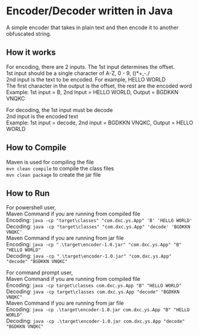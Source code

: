 # Encoder/Decoder written in Java
A simple encoder that takes in plain text and then encode it to another obfuscated string.

## How it works
For encoding, there are 2 inputs. The 1st input determines the offset.   
1st input should be a single character of A-Z, 0 - 9, ()*+,-./   
2nd input is the text to be encoded. For example, HELLO WORLD   
The first character in the output is the offset, the rest are the encoded word   
Example: 1st input = B, 2nd Input = HELLO WORLD, Output = BGDKKN VNQKC
   
For decoding, the 1st input must be decode   
2nd input is the encoded text   
Example: 1st input = decode, 2nd input = BGDKKN VNQKC, Output = HELLO WORLD

## How to Compile
Maven is used for compiling the file   
`mvn clean compile` to compile the class files   
`mvn clean package` to create the jar file   

## How to Run
For powershell user,   
Maven Command if you are running from compiled file   
Encoding: `java -cp "target\classes" "com.dxc.ys.App" 'B' 'HELLO WORLD'`   
Decoding: `java -cp "target\classes" "com.dxc.ys.App" 'decode' 'BGDKKN VNQKC'`   
Maven Command if you are running from jar file   
Encoding: `java -cp ".\target\encoder-1.0.jar" "com.dxc.ys.App" "B" "HELLO WORLD"`   
Decoding: `java -cp ".\target\encoder-1.0.jar" "com.dxc.ys.App" "decode" "BGDKKN VNQKC"`   
   
For command prompt user,   
Maven Command if you are running from compiled file   
Encoding: `java -cp target\classes com.dxc.ys.App "B" "HELLO WORLD"`   
Decoding: `java -cp target\classes com.dxc.ys.App "decode" "BGDKKN VNQKC"`   
Maven Command if you are running from jar file   
Encoding: `java -cp .\target\encoder-1.0.jar com.dxc.ys.App "B" "HELLO WORLD"`   
Decoding: `java -cp .\target\encoder-1.0.jar com.dxc.ys.App "decode" "BGDKKN VNQKC"`   
